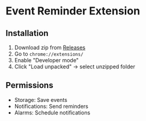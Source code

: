 # Event Reminder Extension

## Installation

1. Download zip from [Releases](https://github.com/scorcism/rm-r/releases)
2. Go to `chrome://extensions/`
3. Enable "Developer mode"
4. Click "Load unpacked" → select unzipped folder

## Permissions

- Storage: Save events
- Notifications: Send reminders
- Alarms: Schedule notifications